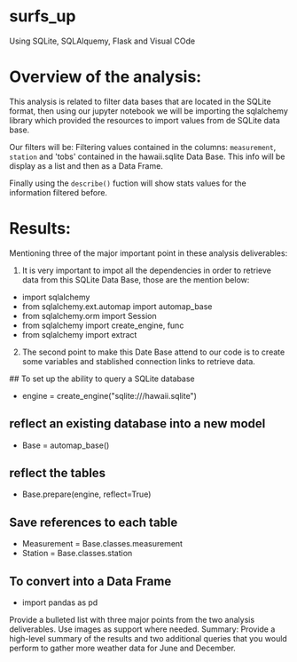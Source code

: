 # surfs_up
Using SQLite, SQLAlquemy, Flask and Visual COde

# Overview of the analysis:
This analysis is related to filter data bases that are located in the SQLite format, then using our jupyter notebook we will be importing the sqlalchemy library which provided the resources to import values from de SQLite data base.

Our filters will be: Filtering values contained in the columns: `measurement`, `station` and 'tobs' contained in the hawaii.sqlite Data Base.
This info will be display as a list and then as a Data Frame.

Finally using the `describe()` fuction will show stats values for the information filtered before.

# Results: 
Mentioning three of the major important point in these analysis deliverables:
1. It is very important to impot all the dependencies in order to retrieve data from this SQLite Data Base, those are the mention below:
  + import sqlalchemy
  + from sqlalchemy.ext.automap import automap_base
  + from sqlalchemy.orm import Session
  + from sqlalchemy import create_engine, func
  + from sqlalchemy import extract

2. The second point to make this Date Base attend to our code is to create some variables and stablished connection links to retrieve data.

## To set up the ability to query a SQLite database
  + engine = create_engine("sqlite:///hawaii.sqlite")
  
## reflect an existing database into a new model
  + Base = automap_base()
  
## reflect the tables
  + Base.prepare(engine, reflect=True)

## Save references to each table
  + Measurement = Base.classes.measurement
  + Station = Base.classes.station

## To convert into a Data Frame
  + import pandas as pd

Provide a bulleted list with three major points from the two analysis deliverables. Use images as support where needed.
Summary: Provide a high-level summary of the results and two additional queries that you would perform to gather more weather data for June and December.
